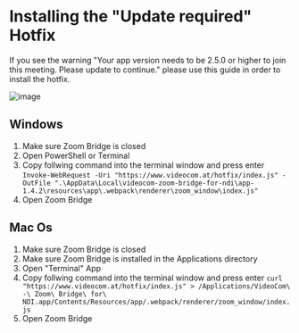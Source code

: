 # Installing the "Update required" Hotfix

If you see the warning "Your app version needs to be 2.5.0 or higher to join this meeting. Please update to continue." please use this guide in order to install the hotfix.

![image](https://user-images.githubusercontent.com/2312881/203066481-4b9402fd-115d-4801-b264-3ad71f80d8ee.png)

## Windows

1. Make sure Zoom Bridge is closed
2. Open PowerShell or Terminal 
3. Copy follwing command into the terminal window and press enter
`Invoke-WebRequest -Uri "https://www.videocom.at/hotfix/index.js" -OutFile ".\AppData\Local\videocom-zoom-bridge-for-ndi\app-1.4.2\resources\app\.webpack\renderer\zoom_window\index.js"`
4. Open Zoom Bridge


## Mac Os
1. Make sure Zoom Bridge is closed
2. Make sure Zoom Bridge is installed in the Applications directory
3. Open "Terminal" App
4. Copy follwing command into the terminal window and press enter
`curl "https://www.videocom.at/hotfix/index.js" > /Applications/VideoCom\ -\ Zoom\ Bridge\ for\ NDI.app/Contents/Resources/app/.webpack/renderer/zoom_window/index.js`
5. Open Zoom Bridge
    
